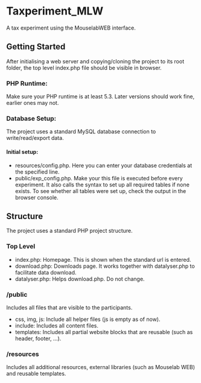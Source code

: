 # Taxperiment_MLW
A tax experiment using the MouselabWEB interface. 

## Getting Started

After initialising a web server and copying/cloning the project to its root folder, the top level index.php file should be visible in browser. 


### PHP Runtime: 

Make sure your PHP runtime is at least 5.3. Later versions should work fine, earlier ones may not. 

### Database Setup: 

The project uses a standard MySQL database connection to write/read/export data. 

#### Initial setup: 
* resources/config.php. Here you can enter your database credentials at the specified line. 
* public/exp_config.php. Make your this file is executed before every experiment. It also calls the syntax to set up all required tables if none exists. To see whether all tables were set up, check the output in the browser console.  


## Structure
The project uses a standard PHP project structure. 

### Top Level

* index.php: Homepage. This is shown when the standard url is entered.
* download.php: Downloads page. It works together with datalyser.php to facilitate data download.
* datalyser.php: Helps download.php. Do not change.


### /public
Includes all files that are visible to the participants. 
* css, img, js: Include all helper files (js is empty as of now).
* include: Includes all content files. 
* templates: Includes all partial website blocks that are reusable (such as header, footer, ...). 

### /resources
Includes all additional resources, external libraries (such as Mouselab WEB) and reusable templates.
